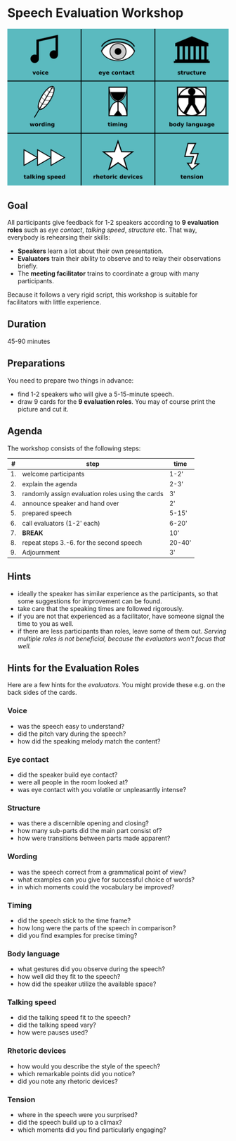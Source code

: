 
# Speech Evaluation Workshop

![9 Evaluation Roles](images/9evaluation_roles.png)

## Goal

All participants give feedback for 1-2 speakers according to **9 evaluation roles** such as *eye contact*, *talking speed*, *structure* etc. That way, everybody is rehearsing their skills:

* **Speakers** learn a lot about their own presentation.
* **Evaluators** train their ability to observe and to relay their observations briefly.
* The **meeting facilitator** trains to coordinate a group with many participants.

Because it follows a very rigid script, this workshop is suitable for facilitators with little experience.

## Duration

45-90 minutes


## Preparations

You need to prepare two things in advance:

* find 1-2 speakers who will give a 5-15-minute speech.
* draw 9 cards for the **9 evaluation roles**. You may of course print the picture and cut it.


## Agenda

The workshop consists of the following steps:

| #  | step | time |
|----|---------|------|
| 1. | welcome participants | 1-2' |
| 2. | explain the agenda | 2-3' |
| 3. | randomly assign evaluation roles using the cards | 3' |
| 4. | announce speaker and hand over | 2' |
| 5. | prepared speech | 5-15' |
| 6. | call evaluators (1-2' each) | 6-20' |
| 7. | **BREAK** | 10' |
| 8. | repeat steps 3.-6. for the second speech | 20-40' |
| 9. | Adjournment | 3' |


## Hints

* ideally the speaker has similar experience as the participants, so that some suggestions for improvement can be found.
* take care that the speaking times are followed rigorously.
* if you are not that experienced as a facilitator, have someone signal the time to you as well.
* if there are less participants than roles, leave some of them out. *Serving multiple roles is not beneficial, because the evaluators won't focus that well.*


## Hints for the Evaluation Roles

Here are a few hints for the *evaluators*. You might provide these e.g. on the back sides of the cards.

### Voice

* was the speech easy to understand?
* did the pitch vary during the speech?
* how did the speaking melody match the content?

### Eye contact

* did the speaker build eye contact?
* were all people in the room looked at?
* was eye contact with you volatile or unpleasantly intense?

### Structure

* was there a discernible opening and closing?
* how many sub-parts did the main part consist of?
* how were transitions between parts made apparent?

### Wording

* was the speech correct from a grammatical point of view?
* what examples can you give for successful choice of words?
* in which moments could the vocabulary be improved?

### Timing

* did the speech stick to the time frame?
* how long were the parts of the speech in comparison?
* did you find examples for precise timing?

### Body language

* what gestures did you observe during the speech?
* how well did they fit to the speech?
* how did the speaker utilize the available space?

### Talking speed

* did the talking speed fit to the speech?
* did the talking speed vary?
* how were pauses used?

### Rhetoric devices

* how would you describe the style of the speech?
* which remarkable points did you notice?
* did you note any rhetoric devices?

### Tension

* where in the speech were you surprised?
* did the speech build up to a climax?
* which moments did you find particularly engaging?
